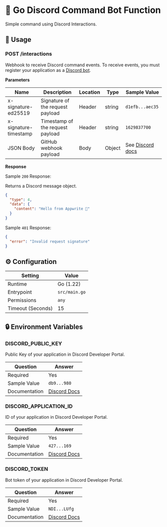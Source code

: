 # 🤖 Go Discord Command Bot Function

Simple command using Discord Interactions.

## 🧰 Usage

### POST /interactions

Webhook to receive Discord command events. To receive events, you must register your application as a [Discord bot](https://discord.com/developers/applications).

**Parameters**

| Name                  | Description                      | Location | Type   | Sample Value                                                                                  |
| --------------------- | -------------------------------- | -------- | ------ | --------------------------------------------------------------------------------------------- |
| x-signature-ed25519   | Signature of the request payload | Header   | string | `d1efb...aec35`                                                                               |
| x-signature-timestamp | Timestamp of the request payload | Header   | string | `1629837700`                                                                                  |
| JSON Body             | GitHub webhook payload           | Body     | Object | See [Discord docs](https://discord.com/developers/docs/interactions/receiving-and-responding) |

**Response**

Sample `200` Response:

Returns a Discord message object.

```json
{
  "type": 4,
  "data": {
    "content": "Hello from Appwrite 👋"
  }
}
```

Sample `401` Response:

```json
{
  "error": "Invalid request signature"
}
```

## ⚙️ Configuration

| Setting           | Value         |
| ----------------- | ------------- |
| Runtime           | Go (1.22)     |
| Entrypoint        | `src/main.go` |
| Permissions       | `any`         |
| Timeout (Seconds) | 15            |

## 🔒 Environment Variables

### DISCORD_PUBLIC_KEY

Public Key of your application in Discord Developer Portal.

| Question      | Answer                                                                                                                 |
| ------------- | ---------------------------------------------------------------------------------------------------------------------- |
| Required      | Yes                                                                                                                    |
| Sample Value  | `db9...980`                                                                                                            |
| Documentation | [Discord Docs](https://discord.com/developers/docs/tutorials/hosting-on-cloudflare-workers#creating-an-app-on-discord) |

### DISCORD_APPLICATION_ID

ID of your application in Discord Developer Portal.

| Question      | Answer                                                                                                                 |
| ------------- | ---------------------------------------------------------------------------------------------------------------------- |
| Required      | Yes                                                                                                                    |
| Sample Value  | `427...169`                                                                                                            |
| Documentation | [Discord Docs](https://discord.com/developers/docs/tutorials/hosting-on-cloudflare-workers#creating-an-app-on-discord) |

### DISCORD_TOKEN

Bot token of your application in Discord Developer Portal.

| Question      | Answer                                                                                                                 |
| ------------- | ---------------------------------------------------------------------------------------------------------------------- |
| Required      | Yes                                                                                                                    |
| Sample Value  | `NDI...LUfg`                                                                                                           |
| Documentation | [Discord Docs](https://discord.com/developers/docs/tutorials/hosting-on-cloudflare-workers#creating-an-app-on-discord) |